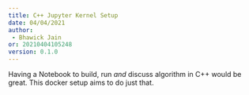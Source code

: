 ```yaml
---
title: C++ Jupyter Kernel Setup
date: 04/04/2021 
author:
 - Bhawick Jain
or: 20210404105248
version: 0.1.0
---
```


Having a Notebook to build, run _and_ discuss algorithm in C++ would be great. This docker setup aims to do just that.

